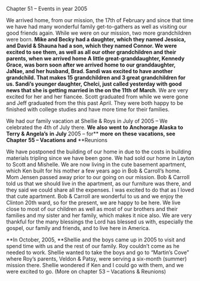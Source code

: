 Chapter 51 – Events in year 2005

We arrived home, from our mission, the 17th of February and since that time we have had many wonderful family get-to-gathers as well as visiting our good friends again.  While we were on our mission, two more grandchildren were born.  **Mike and Becky had a ****daughter, which they named Jessica, and David & Shauna had a son, which they named Connor**.  We were excited to see them, as well as all our other grandchildren and their parents, when we arrived home
A little great-granddaughter, Kennedy Grace, was born soon after we arrived home to our granddaughter, JaNae, and her husband, Brad.  Sandi was excited to have another grandchild.  That makes 15 grandchildren and 3 great grandchildren for us.  Sandi’s younger daughter, Chelci, just called yesterday with good news that she is getting married in the  on the 11th** of March**.  We are very excited for her and her fiancée.  Scott graduated from  while we were gone and Jeff graduated from the  this past April.  They were both happy to be finished with college studies and have more time for their families.

We had our family vacation at Shellie & Roys in July of 2005 – We celebrated the 4th of July there.
**We** **also** **went** **to** **Anchorage** **Alaska** **to** **Terry & Angela’s** **in** **July** 2005 – for** **more** **on** **these** **vacations, see** **Chapter** **55 – Vacations** **and** **Reunions

We have postponed the building of our home in  due to the costs in building materials tripling since we have been gone.  We had sold our home in Layton to Scott and Mishelle.  We are now living in the cute basement apartment, which Ken built for his mother a few years ago in Bob & Carroll’s home.  Mom Jensen passed away prior to our going on our mission.  Bob & Carroll told us that we should live in the apartment, as our furniture was there, and they said we could share all the expenses.  I was excited to do that as I loved that cute apartment.  Bob & Carroll are wonderful to us and we enjoy the Clinton 20th ward, so for the present, we are happy to be here.  We live close to most of our children as well as most of our brothers and their families and my sister and her family, which makes it nice also.  We are very thankful for the many blessings the Lord has blessed us with, especially the gospel, our family and friends, and to live here in America.

**In October, 2005, **Shellie and the boys came up in 2005 to visit and spend time with us and the rest of our family.  Roy couldn’t come as he needed to work.  Shellie wanted to take the boys and go to “Martin’s Cove” where Roy’s parents, Veldon & Patsy, were serving a six-month (summer) mission there.  Shellie wondered if Ken and I could go with them, and we were excited to go.  (More on chapter 53 – Vacations & Reunions)